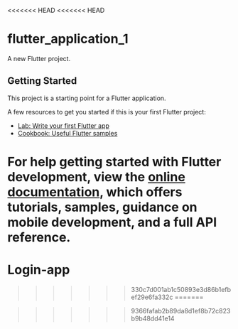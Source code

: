<<<<<<< HEAD
<<<<<<< HEAD
# flutter_application_1

A new Flutter project.

## Getting Started

This project is a starting point for a Flutter application.

A few resources to get you started if this is your first Flutter project:

- [Lab: Write your first Flutter app](https://docs.flutter.dev/get-started/codelab)
- [Cookbook: Useful Flutter samples](https://docs.flutter.dev/cookbook)

For help getting started with Flutter development, view the
[online documentation](https://docs.flutter.dev/), which offers tutorials,
samples, guidance on mobile development, and a full API reference.
=======
# Login-app
>>>>>>> 330c7d001ab1c50893e3d86b1efbef29e6fa332c
=======

>>>>>>> 9366fafab2b89da8d1ef8b72c823b9b48dd41e14

